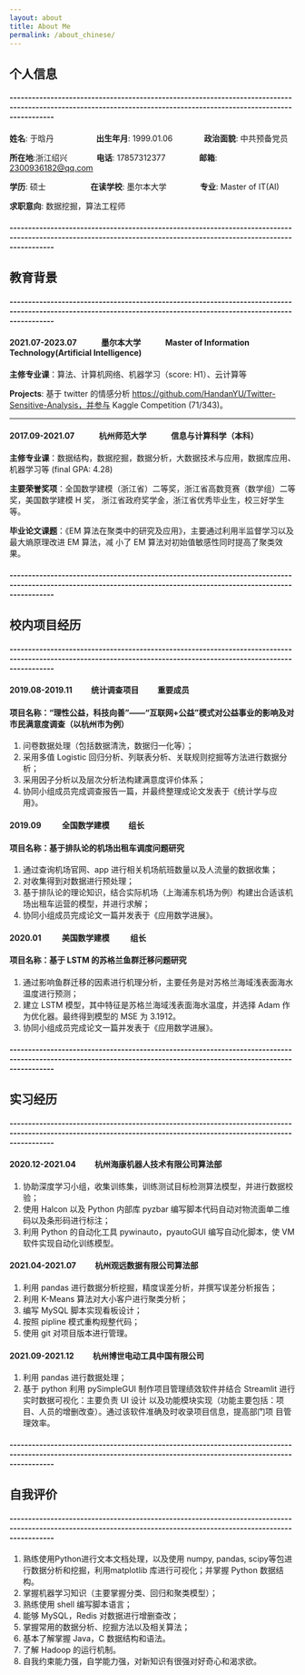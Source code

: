```yaml
---
layout: about
title: About Me 
permalink: /about_chinese/
---
```

## 个人信息
#### --------------------------------------------------------------------------------------------------------------------------------------------------------------------

**姓名**: 于晗丹 &nbsp;&nbsp;&nbsp;&nbsp;&nbsp;&nbsp;&nbsp;&nbsp;&nbsp;&nbsp;&nbsp;&nbsp;&nbsp;&nbsp;&nbsp;&nbsp;&nbsp; **出生年月**: 1999.01.06 &nbsp;&nbsp;&nbsp;&nbsp;&nbsp;&nbsp;&nbsp;&nbsp;&nbsp;&nbsp;&nbsp;&nbsp; **政治面貌**: 中共预备党员

**所在地**:浙江绍兴          &nbsp;&nbsp;&nbsp;&nbsp;&nbsp;&nbsp;&nbsp;&nbsp;&nbsp;&nbsp;&nbsp;&nbsp;**电话**: 17857312377         &nbsp;&nbsp;&nbsp;&nbsp;&nbsp;&nbsp;&nbsp;&nbsp;&nbsp;&nbsp;&nbsp;&nbsp;&nbsp;&nbsp;**邮箱**: 2300936182@qq.com

**学历**: 硕士 &nbsp;&nbsp;&nbsp;&nbsp;&nbsp;&nbsp;&nbsp;&nbsp;&nbsp;&nbsp;&nbsp;&nbsp;&nbsp;&nbsp;&nbsp;&nbsp; &nbsp; **在读学校**: 墨尔本大学  &nbsp;&nbsp;&nbsp;&nbsp;&nbsp;&nbsp;&nbsp;&nbsp;&nbsp;&nbsp;&nbsp;&nbsp;&nbsp; **专业**: Master of IT(AI)

**求职意向**: 数据挖掘，算法工程师

#### --------------------------------------------------------------------------------------------------------------------------------------------------------------------

## 教育背景
#### --------------------------------------------------------------------------------------------------------------------------------------------------------------------

#### 2021.07-2023.07 &nbsp;&nbsp;&nbsp;&nbsp;&nbsp;&nbsp;&nbsp;&nbsp;&nbsp;&nbsp;&nbsp;&nbsp;墨尔本大学&nbsp;&nbsp;&nbsp;&nbsp;&nbsp;&nbsp;&nbsp;&nbsp;&nbsp;&nbsp;&nbsp;&nbsp; Master of Information Technology(Artificial Intelligence) 

**主修专业课**：算法、计算机网络、机器学习（score: H1）、云计算等 

**Projects**: 基于 twitter 的情感分析 https://github.com/HandanYU/Twitter-Sensitive-Analysis，并参与 Kaggle Competition (71/343)。 

------------------

#### 2017.09-2021.07&nbsp;&nbsp;&nbsp;&nbsp;&nbsp;&nbsp;&nbsp;&nbsp;&nbsp;&nbsp;&nbsp;&nbsp; 杭州师范大学 &nbsp;&nbsp;&nbsp;&nbsp;&nbsp;&nbsp;&nbsp;&nbsp;&nbsp;&nbsp;&nbsp;&nbsp;信息与计算科学（本科） 

**主修专业课**：数据结构，数据挖掘，数据分析，大数据技术与应用，数据库应用、机器学习等 (final GPA: 4.28) 

**主要荣誉奖项**：全国数学建模（浙江省）二等奖，浙江省高数竞赛（数学组）二等奖，美国数学建模 H 奖， 浙江省政府奖学金，浙江省优秀毕业生，校三好学生等。 

**毕业论文课题**：《EM 算法在聚类中的研究及应用》，主要通过利用半监督学习以及最大熵原理改进 EM 算法，减 小了 EM 算法对初始值敏感性同时提高了聚类效果。

#### --------------------------------------------------------------------------------------------------------------------------------------------------------------------

## 校内项目经历
#### --------------------------------------------------------------------------------------------------------------------------------------------------------------------

#### 2019.08-2019.11&nbsp;&nbsp;&nbsp;&nbsp;&nbsp;&nbsp;&nbsp;&nbsp;&nbsp; 统计调查项目 &nbsp;&nbsp;&nbsp;&nbsp;&nbsp;&nbsp;&nbsp;&nbsp; 重要成员
#### 项目名称：“理性公益，科技向善”——“互联网+公益”模式对公益事业的影响及对市民满意度调查（以杭州市为例） 

1. 问卷数据处理（包括数据清洗，数据归一化等）； 
2. 采用多值 Logistic 回归分析、列联表分析、关联规则挖掘等方法进行数据分析； 
3. 采用因子分析以及层次分析法构建满意度评价体系； 
4. 协同小组成员完成调查报告一篇，并最终整理成论文发表于《统计学与应用》。 

#### 2019.09 &nbsp;&nbsp;&nbsp;&nbsp;&nbsp;&nbsp;&nbsp;&nbsp;&nbsp; 全国数学建模&nbsp;&nbsp;&nbsp;&nbsp;&nbsp;&nbsp;&nbsp;&nbsp;&nbsp;  组长 
#### 项目名称：基于排队论的机场出租车调度问题研究 
1. 通过查询机场官网、app 进行相关机场航班数量以及人流量的数据收集； 
2. 对收集得到对数据进行预处理； 
3. 基于排队论的理论知识，结合实际机场（上海浦东机场为例）构建出合适该机场出租车运营的模型，并进行求解； 
4. 协同小组成员完成论文一篇并发表于《应用数学进展》。 

#### 2020.01 &nbsp;&nbsp;&nbsp;&nbsp;&nbsp;&nbsp;&nbsp;&nbsp;&nbsp; 美国数学建模 &nbsp;&nbsp;&nbsp;&nbsp;&nbsp;&nbsp;&nbsp;&nbsp;&nbsp; 组长 
#### 项目名称：基于 LSTM 的苏格兰鱼群迁移问题研究
1. 通过影响鱼群迁移的因素进行机理分析，主要任务是对苏格兰海域浅表面海水温度进行预测； 
2. 建立 LSTM 模型，其中特征是苏格兰海域浅表面海水温度，并选择 Adam 作为优化器。最终得到模型的 MSE 为 3.1912。 
3. 协同小组成员完成论文一篇并发表于《应用数学进展》。

#### --------------------------------------------------------------------------------------------------------------------------------------------------------------------

## 实习经历
#### --------------------------------------------------------------------------------------------------------------------------------------------------------------------

#### 2020.12-2021.04 &nbsp;&nbsp;&nbsp;&nbsp;&nbsp;&nbsp;&nbsp;&nbsp;&nbsp;杭州海康机器人技术有限公司算法部
1. 协助深度学习小组，收集训练集，训练测试目标检测算法模型，并进行数据校验； 
2. 使用 Halcon 以及 Python 内部库 pyzbar 编写脚本代码自动对物流面单二维码以及条形码进行标注； 
3. 利用 Python 的自动化工具 pywinauto，pyautoGUI 编写自动化脚本，使 VM 软件实现自动化训练模型。 

#### 2021.04-2021.07 &nbsp;&nbsp;&nbsp;&nbsp;&nbsp;&nbsp;&nbsp;&nbsp;&nbsp;杭州观远数据有限公司算法部 
1. 利用 pandas 进行数据分析挖掘，精度误差分析，并撰写误差分析报告；
2. 利用 K-Means 算法对大小客户进行聚类分析； 
3. 编写 MySQL 脚本实现看板设计； 
4. 按照 pipline 模式重构规整代码； 
5. 使用 git 对项目版本进行管理。 

#### 2021.09-2021.12 &nbsp;&nbsp;&nbsp;&nbsp;&nbsp;&nbsp;&nbsp;&nbsp;&nbsp;杭州博世电动工具中国有限公司 
1. 利用 pandas 进行数据处理； 
2. 基于 python 利用 pySimpleGUI 制作项目管理绩效软件并结合 Streamlit 进行实时数据可视化：主要负责 UI 设计 以及功能模块实现（功能主要包括：项目、人员的增删改查）。通过该软件准确及时收录项目信息，提高部门项 目管理效率。

#### --------------------------------------------------------------------------------------------------------------------------------------------------------------------

## 自我评价 
#### --------------------------------------------------------------------------------------------------------------------------------------------------------------------

1. 熟练使用Python进行文本文档处理，以及使用 numpy, pandas, scipy等包进行数据分析和挖掘，利用matplotlib 库进行可视化；并掌握 Python 数据结构。 
2. 掌握机器学习知识（主要掌握分类、回归和聚类模型）； 
3. 熟练使用 shell 编写脚本语言； 
4. 能够 MySQL，Redis 对数据进行增删查改； 
5. 掌握常用的数据分析、挖掘方法以及相关算法； 
6. 基本了解掌握 Java，C 数据结构和语法。 
7. 了解 Hadoop 的运行机制。 
8. 自我约束能力强，自学能力强，对新知识有很强对好奇心和渴求欲。

